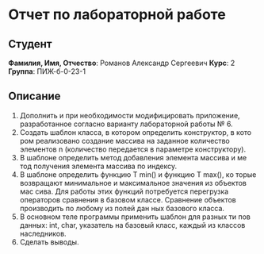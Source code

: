 # Отчет по лабораторной работе

## Студент

**Фамилия, Имя, Отчество**: Романов Александр Сергеевич
**Курс**: 2  
**Группа**: ПИЖ-б-0-23-1

## Описание

1. Дополнить и при необходимости модифицировать приложение, 
разработанное согласно варианту лабораторной работы № 6.  
2. Создать шаблон класса, в котором определить конструктор, в кото
ром реализовано создание массива на заданное количество элементов n 
(количество передается в параметре конструктору). 
3. В шаблоне определить метод добавления элемента массива и ме
тод получения элемента массива по индексу. 
4. В шаблоне определить функцию T min() и функцию T max(), ко
торые возвращают минимальное и максимальное значения из объектов мас
сива. Для работы этих функций потребуется перегрузка операторов сравнения 
в базовом классе. Сравнение объектов производить по любому из полей дан
ных базового класса. 
5. В основном теле программы применить шаблон для разных ти
пов данных: int, char, указатель на базовый класс, каждый из классов
наследников.  
6. Сделать выводы. 
